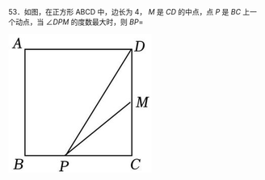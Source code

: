 53．如图，在正方形 ABCD 中，边长为 4， $M$ 是 $C D$ 的中点，点 $P$ 是 $B C$ 上一个动点，当 $\angle D P M$ 的度数最大时，则 $B P { = }$

![](<../../qs_image_DB/专题2-3_八种隐圆类最值问题，圆来如此简单（解析版）/8349abe1504425c946a2353de8a425f3bad9df6e6e49c8fe81b9bc563f4be86a.jpg>)

